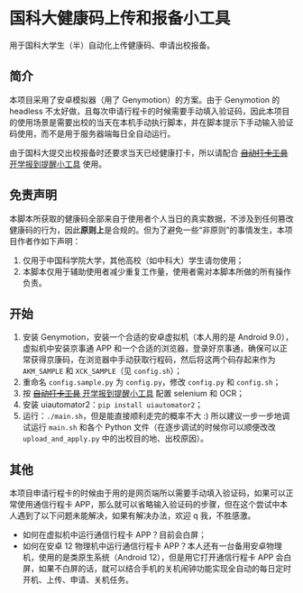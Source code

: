 # 国科大健康码上传和报备小工具

用于国科大学生（半）自动化上传健康码、申请出校报备。

## 简介

本项目采用了安卓模拟器（用了 Genymotion）的方案。由于 Genymotion 的 headless 不太好做，且每次申请行程卡的时候需要手动填入验证码，因此本项目的使用场景是需要出校的当天在本机手动执行脚本，并在脚本提示下手动输入验证码使用，而不是用于服务器端每日全自动运行。

由于国科大提交出校报备时还要求当天已经健康打卡，所以请配合 [~~自动打卡工具~~ 开学报到提醒小工具](https://github.com/yusanshi/ucas-checkin) 使用。

## 免责声明

本脚本所获取的健康码全部来自于使用者个人当日的真实数据，不涉及到任何篡改健康码的行为，因此**原则上**是合规的。但为了避免一些“非原则”的事情发生，本项目作者作如下声明：

1. 仅用于中国科学院大学，其他高校（如中科大）学生请勿使用；
2. 本脚本仅用于辅助使用者减少重复工作量，使用者需对本脚本所做的所有操作负责。

## 开始

1. 安装 Genymotion，安装一个合适的安卓虚拟机（本人用的是 Android 9.0），虚拟机中安装京事通 APP 和一个合适的浏览器，登录好京事通，确保可以正常获得京康码，在浏览器中手动获取行程码，然后将这两个码存起来作为 `AKM_SAMPLE` 和 `XCK_SAMPLE`（见 `config.sh`）；
2. 重命名 `config.sample.py` 为 `config.py`，修改 `config.py` 和 `config.sh`；
3. 按 [~~自动打卡工具~~ 开学报到提醒小工具](https://github.com/yusanshi/ucas-checkin) 配置 selenium 和 OCR；
4. 安装 uiautomator2：`pip install uiautomator2`；
5. 运行：`./main.sh`，但是能直接顺利走完的概率不大 :) 所以建议一步一步地调试运行 `main.sh` 和各个 Python 文件（在逐步调试的时候你可以顺便改改 `upload_and_apply.py` 中的出校目的地、出校原因）。

## 其他

本项目申请行程卡的时候由于用的是网页端所以需要手动填入验证码，如果可以正常使用通信行程卡 APP，那么就可以省略输入验证码的步骤，但在这个尝试中本人遇到了以下问题未能解决，如果有解决办法，欢迎 q 我，不胜感激。

- 如何在虚拟机中运行通信行程卡 APP？目前会白屏；
- 如何在安卓 12 物理机中运行通信行程卡 APP？本人还有一台备用安卓物理机，使用的是类原生系统（Android 12），但是用它打开通信行程卡 APP 会白屏，如果不白屏的话，就可以结合手机的关机闹钟功能实现全自动的每日定时开机、上传、申请、关机任务。
